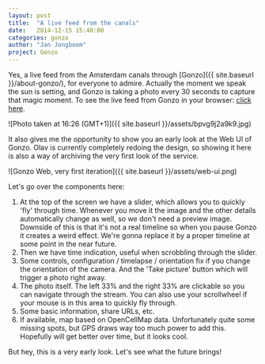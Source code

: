 ```yaml
---
layout: post
title:  "A live feed from the canals"
date:   2014-12-15 15:48:00
categories: gonzo
author: "Jan Jongboom"
project: Gonzo
---
```


Yes, a live feed from the Amsterdam canals through [Gonzo]({{ site.baseurl }}/about-gonzo/), for everyone to admire. Actually the moment we speak the sun is setting, and Gonzo is taking a photo every 30 seconds to capture that magic moment. To see the live feed from Gonzo in your browser: [click here](https://gonzo-iot.firebaseapp.com/bcerk8wv).

![Photo taken at 16:26 (GMT+1)]({{ site.baseurl }}/assets/bpvg9j2a9k9.jpg)

<!--more-->

It also gives me the opportunity to show you an early look at the Web UI of Gonzo. Olav is currently completely redoing the design, so showing it here is also a way of archiving the very first look of the service.

![Gonzo Web, very first iteration]({{ site.baseurl }}/assets/web-ui.png)

Let's go over the components here:

1. At the top of the screen we have a slider, which allows you to quickly 'fly' through time. Whenever you move it the image and the other details automatically change as well, so we don't need a preview image. Downside of this is that it's not a real timeline so when you pause Gonzo it creates a weird effect. We're gonna replace it by a proper timeline at some point in the near future.
2. Then we have time indication, useful when scrobbling through the slider.
3. Some controls, configuration / timelapse / orientation fix if you change the orientation of the camera. And the 'Take picture' button which will trigger a photo right away.
4. The photo itself. The left 33% and the right 33% are clickable so you can navigate through the stream. You can also use your scrollwheel if your mouse is in this area to quickly fly through.
5. Some basic information, share URLs, etc.
6. If available, map based on OpenCellMap data. Unfortunately quite some missing spots, but GPS draws way too much power to add this. Hopefully will get better over time, but it looks cool.

But hey, this is a very early look. Let's see what the future brings!
